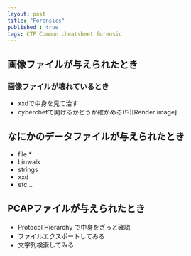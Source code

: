 ```yaml
---
layout: post
title: "Forensics"
published : true
tags: CTF Common cheatsheet forensic
---
```


## 画像ファイルが与えられたとき
### 画像ファイルが壊れているとき
- xxdで中身を見て治す
- cyberchefで開けるかどうか確かめる(!?)[Render image]

## なにかのデータファイルが与えられたとき
- file *
- binwalk
- strings
- xxd
- etc...

## PCAPファイルが与えられたとき
- Protocol Hierarchy で中身をざっと確認
- ファイルエクスポートしてみる
- 文字列検索してみる
